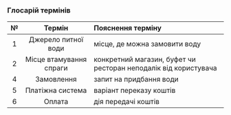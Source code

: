 ### Глосарій термінів

|№|Термін|Пояснення терміну|
|:-:|:-:|:-|
|1|Джерело питної води|місце, де можна замовити воду|
|2|Місце втамування спраги|конкретний магазин, буфет чи ресторан неподалік від користувача|
|4|Замовлення|запит на придбання води|
|5|Платіжна система|варіант переказу коштів|
|6|Оплата|дія передачі коштів|
